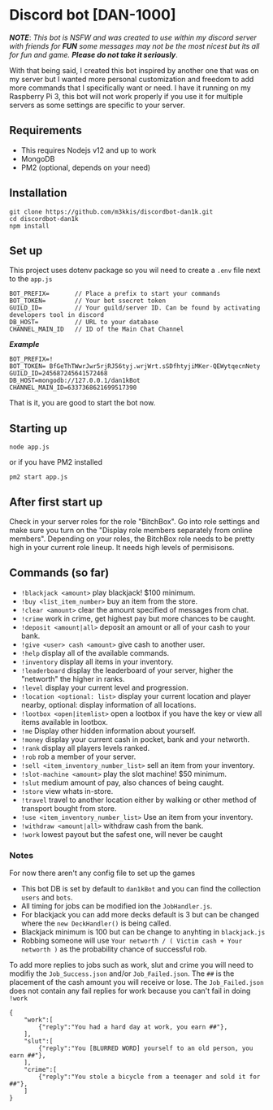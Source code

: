 # Discord bot [DAN-1000]
***NOTE***: *This bot is NSFW and was created to use within my discord server with friends for* ***FUN*** *some messages may not be the most nicest but its all for fun and game.* ***Please do not take it seriously***.

With that being said, I created this bot inspired by another one that was on my server but I wanted more personal customization and freedom to add more commands that I specifically want or need. I have it running on my Raspberry Pi 3, this bot will not work properly if you use it for multiple servers as some settings are specific to your server. 

## Requirements
* This requires Nodejs v12 and up to work
* MongoDB
* PM2 (optional, depends on your need)

## Installation
```
git clone https://github.com/m3kkis/discordbot-dan1k.git
cd discordbot-dan1k
npm install
```
## Set up
This project uses dotenv package so you wil need to create a `.env` file next to the `app.js`

```
BOT_PREFIX=       // Place a prefix to start your commands
BOT_TOKEN=        // Your bot ssecret token
GUILD_ID=         // Your guild/server ID. Can be found by activating developers tool in discord
DB_HOST=          // URL to your database
CHANNEL_MAIN_ID   // ID of the Main Chat Channel
```

***Example***
```
BOT_PREFIX=!
BOT_TOKEN= BfGeThTWwrJwr5rjRJ56tyj.wrjWrt.sSDfhtyjiMKer-QEWytqecnNety
GUILD_ID=245687245641572468
DB_HOST=mongodb://127.0.0.1/dan1kBot
CHANNEL_MAIN_ID=6337368621699517390
```

That is it, you are good to start the bot now.

## Starting up
```
node app.js
```

or if you have PM2 installed

```
pm2 start app.js
```

## After first start up
Check in your server roles for the role "BitchBox". Go into role settings and make sure you turn on the "Display role members separately from online members".
Depending on your roles, the BitchBox role needs to be pretty high in your current role lineup. It needs high levels of permisisons.

## Commands (so far)
* `!blackjack <amount>` play blackjack! $100 minimum.
* `!buy <list_item_number>` buy an item from the store.
* `!clear <amount>` clear the amount specified of messages from chat.
* `!crime` work in crime, get highest pay but more chances to be caught.
* `!deposit <amount|all>` deposit an amount or all of your cash to your bank.
* `!give <user> cash <amount>` give cash to another user.
* `!help` display all of the available commands.
* `!inventory` display all items in your inventory.
* `!leaderboard` display the leaderboard of your server, higher the "networth" the higher in ranks.
* `!level` display your current level and progression.
* `!location <optional: list>` display your current location and player nearby, optional: display information of all locations.
* `!lootbox <open|itemlist>` open a lootbox if you have the key or view all items available in lootbox.
* `!me` Display other hidden information about yourself.
* `!money` display your current cash in pocket, bank and your networth.
* `!rank` display all players levels ranked.
* `!rob` rob a member of your server.
* `!sell <item_inventory_number_list>` sell an item from your inventory.
* `!slot-machine <amount>` play the slot machine! $50 minimum.
* `!slut` medium amount of pay, also chances of being caught.
* `!store` view whats in-store.
* `!travel` travel to another location either by walking or other method of transport bought from store.
* `!use <item_inventory_number_list>` Use an item from your inventory.
* `!withdraw <amount|all>` withdraw cash from the bank.
* `!work` lowest payout but the safest one, will never be caught

### Notes
For now there aren't any config file to set up the games
* This bot DB is set by default to `dan1kBot` and you can find the collection `users` and `bots`.
* All timing for jobs can be modified ion the `JobHandler.js`.
* For blackjack you can add more decks default is 3 but can be changed where the `new DeckHandler()` is being called. 
* Blackjack minimum is 100 but can be change to anyhting in `blackjack.js`
* Robbing someone will use `Your networth / ( Victim cash + Your networth )` as the probability chance of successful rob.

To add more replies to jobs such as work, slut and crime you will need to modifiy the `Job_Success.json` and/or `Job_Failed.json`. The `##` is the placement of the cash amount you will receive or lose. The `Job_Failed.json` does not contain any fail replies for work because you can't fail in doing `!work` 

```
{
    "work":[
        {"reply":"You had a hard day at work, you earn ##"},
    ],
    "slut":[
        {"reply":"You [BLURRED WORD] yourself to an old person, you earn ##"},
    ],
    "crime":[
        {"reply":"You stole a bicycle from a teenager and sold it for ##"},
    ]
}
```